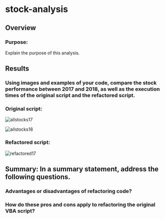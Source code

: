 # stock-analysis

## Overview
### Purpose:
Explain the purpose of this analysis.

## Results
### Using images and examples of your code, compare the stock performance between 2017 and 2018, as well as the execution times of the original script and the refactored script.

### Original script:
![allstocks17](https://user-images.githubusercontent.com/96351306/149577109-89a6a30f-be3f-4d77-a2eb-e073c7be782c.png)

![allstocks18](https://user-images.githubusercontent.com/96351306/149577133-c0576b26-ae1d-4bf1-bc8c-456b113b9c58.png)

### Refactored script:
![refactored17](https://user-images.githubusercontent.com/96351306/149577145-15743576-1188-4a55-93e8-1931f12ee3f8.png)




## Summary: In a summary statement, address the following questions.
### Advantages or disadvantages of refactoring code?
### How do these pros and cons apply to refactoring the original VBA script?
